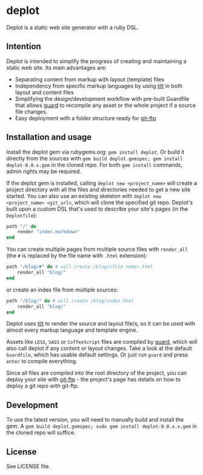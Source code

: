 deplot
======

Deplot is a static web site generator with a ruby DSL.

Intention
---------

Deplot is intended to simplify the progress of creating and maintaining a static web site. Its main advantages are:

* Separating content from markup with layout (template) files
* Independency from specific markup languages by using [tilt][tilt] in both layout and content files
* Simplifying the design/development workflow with pre-built Guardfile that allows [guard][guard] to recompile any asset or the whole project if a source file changes.
* Easy deployment with a folder structure ready for [git-ftp][git-ftp]

Installation and usage
-----

Install the deplot gem via rubygems.org: `gem install deplot`. Or build it directly from the sources with `gem build deplot.gemspec; gem install deplot-0.0.x.gem` in the cloned repo. For both `gem install` commands, admin rights may be required.

If the deplot gem is installed, calling `deplot new <project_name>` will create a project directory with all the files and directories needed to get a new site started. You can also use an existing skeleton with `deplot new <project_name> <git_url>`, which will clone the specified git repo. Deplot's built upon a custom DSL that's used to describe your site's pages (in the `Deplotfile`):

```ruby
path "/" do
	render "index.markdown"
end
```

You can create multiple pages from multiple source files with `render_all` (the `#` is replaced by the file name with `.html` extension):

```ruby
path "/blog/#" do # will create /blog/<file_name>.html
	render_all "blog/"
end
```

or create an index file from multiple sources:

```ruby
path "/blog/" do # will create /blog/index.html
	render_all "blog/"
end
```

Deplot uses [tilt][tilt] to render the source and layout file/s, so it can be used with almost every markup language and template engine.

Assets like `LESS`, `SASS` or `CoffeeScript` files are compiled by [guard][guard], which will also call deplot if any content or layout changes. Take a look at the default `Guardfile`, which has usable default settings. Or just run `guard` and press `enter` to compile everything.

Since all files are compiled into the root directory of the project, you can deploy your site with [git-ftp][git-ftp] - the project's page has details on how to deploy a git repo with git-ftp.

Development
-----------

To use the latest version, you will need to manually build and install the gem. A `gem build deplot.gemspec; sudo gem install deplot-0.0.x.x.gem` in the cloned repo will suffice.

License
-------

See LICENSE file.

[tilt]: https://github.com/rtomayko/tilt
[guard]: https://github.com/guard/guard
[git-ftp]: https://github.com/resmo/git-ftp